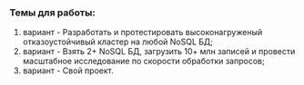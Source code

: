 ### Темы для работы:
1. вариант - Разработать и протестировать высоконагруженый отказоустойчивый кластер на любой NoSQL БД;
2. вариант - Взять 2+ NoSQL БД, загрузить 10+ млн записей и провести масштабное исследование по скорости обработки запросов;
3. вариант - Свой проект.

